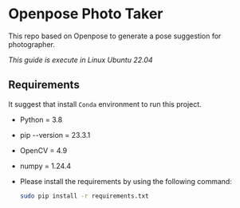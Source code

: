 # Openpose Photo Taker
This repo based on Openpose to generate a pose suggestion for photographer.

*This guide is execute in Linux Ubuntu 22.04*

## Requirements

It suggest that install `Conda` environment to run this project.

+ Python = 3.8

+ pip --version = 23.3.1

+ OpenCV = 4.9

+ numpy = 1.24.4

+ Please install  the requirements by using the following command:
  ```bash
  sudo pip install -r requirements.txt
  ```

  

